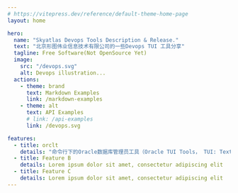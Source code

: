 ```yaml
---
# https://vitepress.dev/reference/default-theme-home-page
layout: home

hero:
  name: "Skyatlas Devops Tools Description & Release."
  text: "北京形图伟业信息技术有限公司的一些Devops TUI 工具分享"
  tagline: Free Software(Not OpenSource Yet)
  image:
    src: "/devops.svg"
    alt: Devops illustration...
  actions:
    - theme: brand
      text: Markdown Examples
      link: /markdown-examples
    - theme: alt
      text: API Examples
      # link: /api-examples
      link: /devops.svg

features:
  - title: orclt
    details: "命令行下的Oracle数据库管理员工具（Oracle TUI Tools， TUI: Text User Interfaces)"
  - title: Feature B
    details: Lorem ipsum dolor sit amet, consectetur adipiscing elit
  - title: Feature C
    details: Lorem ipsum dolor sit amet, consectetur adipiscing elit
---
```


